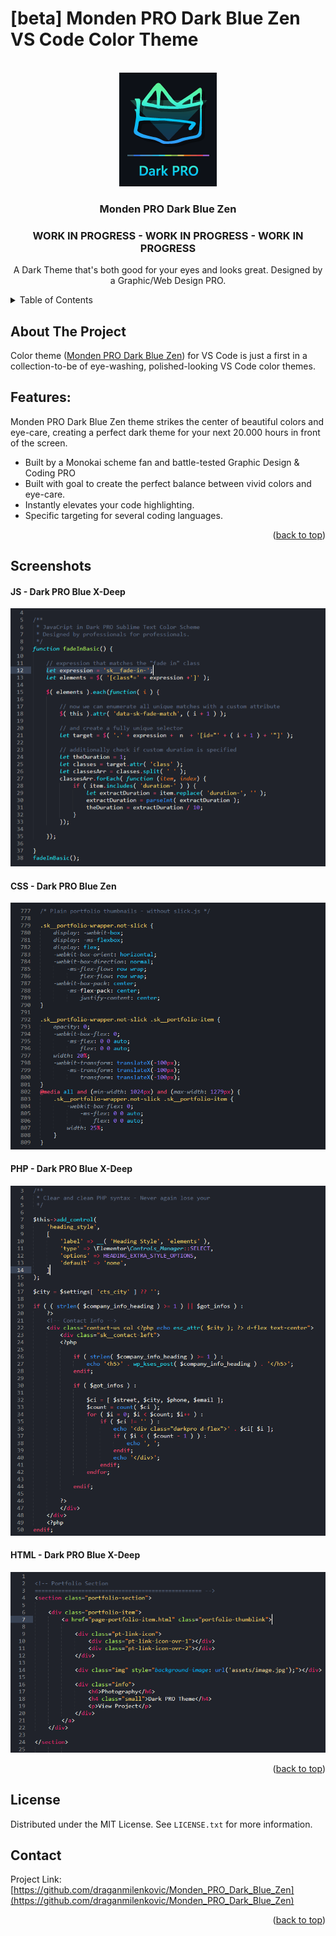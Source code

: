# [beta] Monden PRO Dark Blue Zen VS Code Color Theme
<!-- Improved compatibility of back to top link: See: https://github.com/othneildrew/Best-README-Template/pull/73 -->
<a name="readme-top"></a>

<!-- PROJECT LOGO -->
<br />
<div align="center">
  <a href="https://github.com/draganmilenkovic/Monden_PRO_Dark_Blue_Zen">
    <img src="images/Dark-PRO-Logo.png" alt="Logo" width="156" height="182">
  </a>

  <h3 align="center">Monden PRO Dark Blue Zen</h3>
  <h3 align="center">WORK IN PROGRESS - WORK IN PROGRESS - WORK IN PROGRESS</h3>

  <p align="center">
    A Dark Theme that's both good for your eyes and looks great. Designed by a Graphic/Web Design PRO.
  </p>
</div>

<!-- TABLE OF CONTENTS -->
<details>
  <summary>Table of Contents</summary>
  <ol>
    <li><a href="#about-the-project">About Dark PRO</a></li>
    <li><a href="#features">Features</a></li>
    <li><a href="#screenshots">Screenshots</a></li>
    <li><a href="#license">License</a></li>
    <li><a href="#contact">Contact</a></li>
  </ol>
</details>


<!-- ABOUT THE PROJECT -->
## About The Project
Color theme (<a href="https://github.com/draganmilenkovic/Monden_PRO_Dark_Blue_Zen">Monden PRO Dark Blue Zen</a>) for VS Code is just a first in a collection-to-be of eye-washing, polished-looking VS Code color themes.

<!-- FEATURES -->
## Features:

Monden PRO Dark Blue Zen theme strikes the center of beautiful colors and eye-care, creating a perfect dark theme for your next 20.000 hours in front of the screen.
* Built by a Monokai scheme fan and battle-tested Graphic Design & Coding PRO
* Built with goal to create the perfect balance between vivid colors and eye-care.
* Instantly elevates your code highlighting.
* Specific targeting for several coding languages.

<p align="right">(<a href="#readme-top">back to top</a>)</p>

<!-- SCREENSHOTS -->
## Screenshots

#### JS - Dark PRO Blue X-Deep
<img src="images/demo-js-blue-xdeep.png" />

#### CSS - Dark PRO Blue Zen
<img src="images/demo-css-blue-zen.png" />

#### PHP - Dark PRO Blue X-Deep
<img src="images/demo-php-blue-xdeep.png" />

#### HTML - Dark PRO Blue X-Deep
<img src="images/demo-html-blue-xdeep.png" />

<p align="right">(<a href="#readme-top">back to top</a>)</p>

<!-- LICENSE -->
## License

Distributed under the MIT License. See `LICENSE.txt` for more information.

<!-- PROJECT LINK -->
## Contact

Project Link: [https://github.com/draganmilenkovic/Monden_PRO_Dark_Blue_Zen](https://github.com/draganmilenkovic/Monden_PRO_Dark_Blue_Zen)

<p align="right">(<a href="#readme-top">back to top</a>)</p>